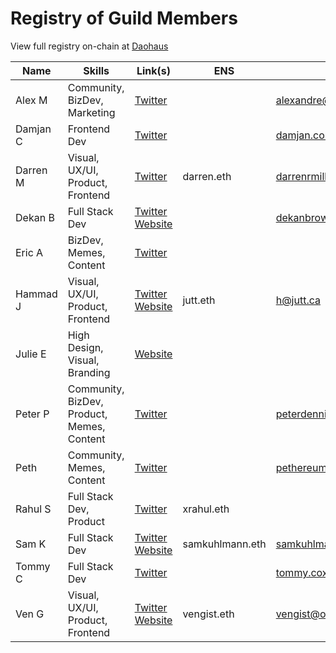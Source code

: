 # Registry of Guild Members

View full registry on-chain at [Daohaus](https://daohaus.club/dao/0xbd6fa666fbb6fdeb4fc5eb36cdd5c87b069b24c1)

| Name     | Skills                                     | Link(s)                                                                  | ENS             | Email                    |
| -------- | ------------------------------------------ | ------------------------------------------------------------------------ | --------------- | ------------------------ |
| Alex M   | Community, BizDev, Marketing               | [Twitter](https://twitter.com/AlexMasmej)                                |                 | alexandre@masmejean.com  |
| Damjan C | Frontend Dev                               | [Twitter](https://twitter.com/RealDamjanCori)                            |                 | damjan.coric@mail.com    |
| Darren M | Visual, UX/UI, Product, Frontend           | [Twitter](https://twitter.com/DarrenMills)                               | darren.eth      | darrenrmills@gmail.com   |
| Dekan B  | Full Stack Dev                             | [Twitter](https://twitter.com/DekanBro) [Website](https://odyssy.io)     |                 | dekanbrown@odyssy.io     |
| Eric A   | BizDev, Memes, Content                     | [Twitter](https://twitter.com/eric_rsno)                                 |                 |                          |
| Hammad J | Visual, UX/UI, Product, Frontend           | [Twitter](https://twitter.com/JuttIO) [Website](https://jutt.ca)         | jutt.eth        | h@jutt.ca                |
| Julie E  | High Design, Visual, Branding              | [Website](https://its-super.com)                                         |                 |                          |
| Peter P  | Community, BizDev, Product, Memes, Content | [Twitter](https://twitter.com/pet3rpan_)                                 |                 | peterdennispan@gmail.com |
| Peth     | Community, Memes, Content                  | [Twitter](https://twitter.com/petheth)                                   |                 | pethereum@outlook.com    |
| Rahul S  | Full Stack Dev, Product                    | [Twitter](https://twitter.com/RHLSTHRM)                                  | xrahul.eth      |                          |
| Sam K    | Full Stack Dev                             | [Twitter](https://twitter.com/samskuhlmann) [Website](https://odyssy.io) | samkuhlmann.eth | samkuhlmann@odyssy.io    |
| Tommy C  | Full Stack Dev                             | [Twitter](https://twitter.com/samskuhlmann)                              |                 | tommy.cox@protonmail.com |
| Ven G    | Visual, UX/UI, Product, Frontend           | [Twitter](https://twitter.com/vengist) [Website](https://odyssy.io)      | vengist.eth     | vengist@odyssy.io        |
